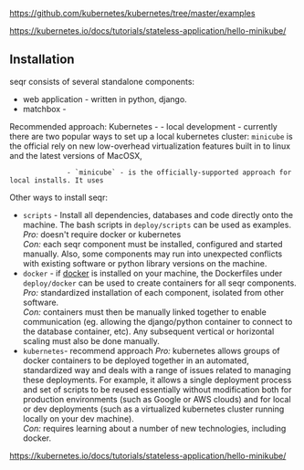 https://github.com/kubernetes/kubernetes/tree/master/examples


https://kubernetes.io/docs/tutorials/stateless-application/hello-minikube/


Installation
------------

seqr consists of several standalone components:
- web application - written in python, django.
- matchbox - 


Recommended approach:
 Kubernetes - 
    - local development - currently there are two popular ways to set up a local kubernetes cluster:
        `minicube` is the official 
                  rely on new low-overhead virtualization features built in to linux and the latest versions of MacOSX,
                    
                  - `minicube` - is the officially-supported approach for local installs. It uses 
                  
 

Other ways to install seqr:

 - `scripts` - Install all dependencies, databases and code directly onto the machine. 
   The bash scripts in `deploy/scripts` can be used as examples.  
   *Pro:* doesn't require docker or kubernetes  
   *Con:* each seqr component must be installed, configured and started manually. Also, some components
     may run into unexpected conflicts with existing software or python library versions on the machine.    
 - `docker` -  if [docker](https://docs.docker.com/docker-for-mac/) is installed on your machine, 
     the Dockerfiles under `deploy/docker` can be used to create containers for all seqr components.  
   *Pro:*  standardized installation of each component, isolated from other software.   
   *Con:*  containers must then be manually linked together to enable communication (eg. allowing the
      django/python container to connect to the database container, etc). Any subsequent vertical or horizontal 
      scaling must also be done manually.
 - `kubernetes`- recommend approach 
    *Pro:* kubernetes allows groups of docker containers to be deployed together in an automated, standardized way 
        and deals with a range of issues related to managing these deployments. For example, it allows a single
        deployment process and set of scripts to be reused essentially without modification both for production environments 
        (such as Google or AWS clouds) and for local or dev deployments (such as a virtualized kubernetes cluster 
    running locally on your dev machine).  
    *Con:*  requires learning about a number of new technologies, including docker.
 

https://kubernetes.io/docs/tutorials/stateless-application/hello-minikube/
